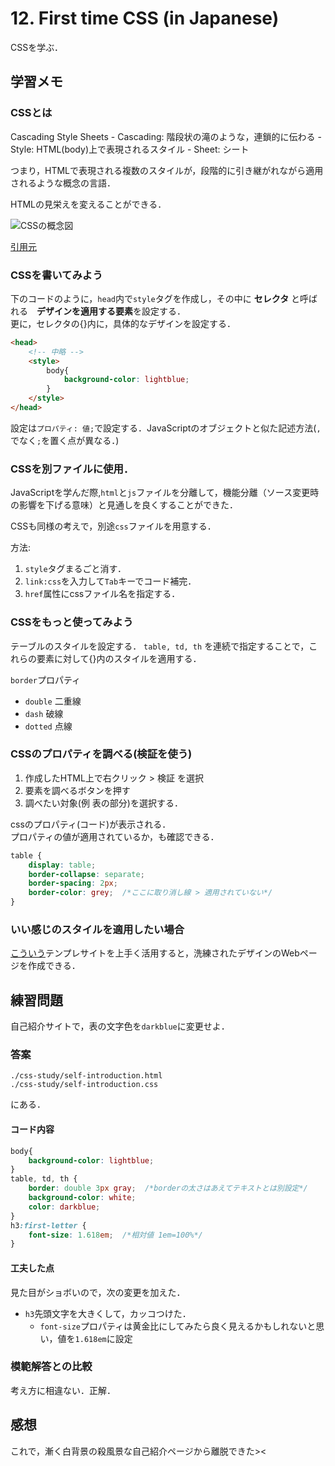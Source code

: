 # 12. First time CSS (in Japanese)

CSSを学ぶ．

## 学習メモ

### CSSとは

Cascading Style Sheets
    - Cascading: 階段状の滝のような，連鎖的に伝わる
    - Style: HTML(body)上で表現されるスタイル
    - Sheet: シート

つまり，HTMLで表現される複数のスタイルが，段階的に引き継がれながら適用されるような概念の言語．

HTMLの見栄えを変えることができる．

![CSSの概念図](http://www.htmq.com/csskihon/images/006_01.png)

[引用元](http://www.htmq.com/csskihon/006.shtml)

### CSSを書いてみよう

下のコードのように，`head`内で`style`タグを作成し，その中に **セレクタ** と呼ばれる　**デザインを適用する要素**を設定する．<br>
更に，セレクタの{}内に，具体的なデザインを設定する．

```HTML
<head>
    <!-- 中略 -->
    <style>
        body{
            background-color: lightblue;
        }
    </style>
</head>
```

設定は`プロパティ: 値;`で設定する．JavaScriptのオブジェクトと似た記述方法(`,`でなく`;`を置く点が異なる．)

### CSSを別ファイルに使用．

JavaScriptを学んだ際,`html`と`js`ファイルを分離して，機能分離（ソース変更時の影響を下げる意味）と見通しを良くすることができた．

CSSも同様の考えで，別途`css`ファイルを用意する．

方法:<br>
1. `style`タグまるごと消す．
2. `link:css`を入力して`Tab`キーでコード補完．
3. `href`属性にcssファイル名を指定する．

### CSSをもっと使ってみよう

テーブルのスタイルを設定する．
`table, td, th` を連続で指定することで，これらの要素に対して{}内のスタイルを適用する．

`border`プロパティ<br>
- `double` 二重線
- `dash` 破線
- `dotted` 点線

### CSSのプロパティを調べる(検証を使う)

1. 作成したHTML上で右クリック > 検証 を選択
2. 要素を調べるボタンを押す
3. 調べたい対象(例 表の部分)を選択する．

cssのプロパティ(コード)が表示される．<br>
プロパティの値が適用されているか，も確認できる．

```css
table {
    display: table;
    border-collapse: separate;
    border-spacing: 2px;
    border-color: grey;  /*ここに取り消し線 > 適用されていない*/
}
```

### いい感じのスタイルを適用したい場合

[こういう](https://saruwakakun.com/html-css/reference/h-design)テンプレサイトを上手く活用すると，洗練されたデザインのWebページを作成できる．

## 練習問題

自己紹介サイトで，表の文字色を`darkblue`に変更せよ．

### 答案

`./css-study/self-introduction.html`<br>
`./css-study/self-introduction.css`

にある．

#### コード内容

```css
body{
    background-color: lightblue;
}
table, td, th {
    border: double 3px gray;  /*borderの太さはあえてテキストとは別設定*/
    background-color: white;
    color: darkblue;
}
h3:first-letter {
    font-size: 1.618em;  /*相対値 1em=100%*/
}
```

#### 工夫した点

見た目がショボいので，次の変更を加えた．
- `h3`先頭文字を大きくして，カッコつけた．
    - `font-size`プロパティは黄金比にしてみたら良く見えるかもしれないと思い，値を`1.618em`に設定

### 模範解答との比較

考え方に相違ない．正解．

## 感想

これで，漸く白背景の殺風景な自己紹介ページから離脱できた><